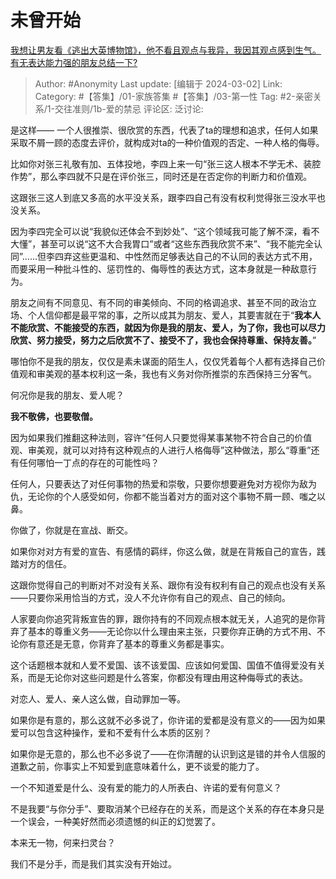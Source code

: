 # 未曾开始
[我想让男友看《逃出大英博物馆》，他不看且观点与我异，我因其观点感到生气。有无表达能力强的朋友总结一下?](https://www.zhihu.com/question/620832496/answer/3414241405)

> Author: #Anonymity
> Last update: [编辑于 2024-03-02]
> Link:
> Category: #【答集】/01-家族答集 #【答集】/03-第一性 
> Tag: #2-亲密关系/1-交往准则/1b-爱的禁忌 
> 评论区:
> 泛讨论:

是这样—— 一个人很推崇、很欣赏的东西，代表了ta的理想和追求，任何人如果采取不屑一顾的态度去评价，就构成对ta的一种价值观的否定、一种人格的侮辱。

比如你对张三礼敬有加、五体投地，李四上来一句“张三这人根本不学无术、装腔作势”，那么李四就不只是在评价张三，同时还是在否定你的判断力和价值观。

这跟张三这人到底又多高的水平没关系，跟李四自己有没有权利觉得张三没水平也没关系。

因为李四完全可以说“我貌似还体会不到妙处”、“这个领域我可能了解不深，看不大懂”，甚至可以说“这不大合我胃口”或者“这些东西我欣赏不来”、“我不能完全认同”……但李四弃这些更温和、中性然而足够表达自己的不认同的表达方式不用，而要采用一种批斗性的、惩罚性的、侮辱性的表达方式，这本身就是一种敌意行为。

朋友之间有不同意见、有不同的审美倾向、不同的格调追求、甚至不同的政治立场、个人信仰都是最平常的事，之所以成其为朋友、爱人，其要害就在于“**我本人不能欣赏、不能接受的东西，就因为你是我的朋友、爱人，为了你，我也可以尽力欣赏、努力接受，努力之后欣赏不了、接受不了，我也会保持尊重、保持友善。**”

哪怕你不是我的朋友，仅仅是素未谋面的陌生人，仅仅凭着每个人都有选择自己价值观和审美观的基本权利这一条，我也有义务对你所推崇的东西保持三分客气。

何况你是我的朋友、爱人呢？

**我不敬佛，也要敬僧。**

因为如果我们推翻这种法则，容许“任何人只要觉得某事某物不符合自己的价值观、审美观，就可以对持有这种观点的人进行人格侮辱”这种做法，那么“尊重”还有任何哪怕一丁点的存在的可能性吗？

任何人，只要表达了对任何事物的热爱和崇敬，只要你想要避免对方视你为敌为仇，无论你的个人感受如何，你都不能当着对方的面对这个事物不屑一顾、嗤之以鼻。

你做了，你就是在宣战、断交。

如果你对对方有爱的宣告、有感情的羁绊，你这么做，就是在背叛自己的宣告，践踏对方的信任。

这跟你觉得自己的判断对不对没有关系、跟你有没有权利有自己的观点也没有关系——只要你采用恰当的方式，没人不允许你有自己的观点、自己的倾向。

人家要向你追究背叛宣告的罪，跟你持有的不同观点根本就无关，人追究的是你背弃了基本的尊重义务——无论你以什么理由来主张，只要你弃正确的方式不用、不论你有意还是无意，你背弃了基本的尊重义务都是事实。

这个话题根本就和人爱不爱国、该不该爱国、应该如何爱国、国值不值得爱没有关系，而是无论你对这些问题是什么答案，你都没有理由用这种侮辱式的表达。

对恋人、爱人、亲人这么做，自动罪加一等。

如果你是有意的，那么这就不必多说了，你许诺的爱都是没有意义的——因为如果爱可以包含这种操作，爱和不爱有什么本质的区别？

如果你是无意的，那么也不必多说了——在你清醒的认识到这是错的并令人信服的道歉之前，你事实上不知爱到底意味着什么，更不谈爱的能力了。

一个不知道爱是什么、没有爱的能力的人所表白、许诺的爱有何意义？

不是我要“与你分手”、要取消某个已经存在的关系，而是这个关系的存在本身只是一个误会，一种美好然而必须遗憾的纠正的幻觉罢了。

本来无一物，何来扫灵台？

我们不是分手，而是我们其实没有开始过。